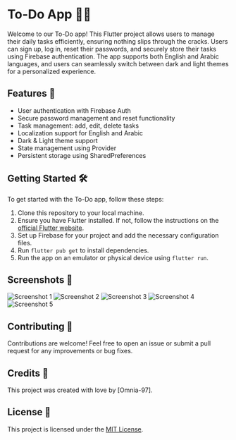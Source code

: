 # To-Do App 📝✅

Welcome to our To-Do app! This Flutter project allows users to manage their daily tasks efficiently, ensuring nothing slips through the cracks. Users can sign up, log in, reset their passwords, and securely store their tasks using Firebase authentication. The app supports both English and Arabic languages, and users can seamlessly switch between dark and light themes for a personalized experience.

## Features 🚀

- User authentication with Firebase Auth
- Secure password management and reset functionality
- Task management: add, edit, delete tasks
- Localization support for English and Arabic
- Dark & Light theme support
- State management using Provider
- Persistent storage using SharedPreferences

## Getting Started 🛠️

To get started with the To-Do app, follow these steps:

1. Clone this repository to your local machine.
2. Ensure you have Flutter installed. If not, follow the instructions on the [official Flutter website](https://flutter.dev/docs/get-started/install).
3. Set up Firebase for your project and add the necessary configuration files.
4. Run `flutter pub get` to install dependencies.
5. Run the app on an emulator or physical device using `flutter run`.

## Screenshots 📸

![Screenshot 1](screen_shots/splash.png)
![Screenshot 2](screen_shots/lightlogin.png)
![Screenshot 3](screen_shots/handlingemailerror.png)
![Screenshot 4](screen_shots/taskscreen.png)
![Screenshot 5](screen_shots/addingtasks.png)

## Contributing 🤝

Contributions are welcome! Feel free to open an issue or submit a pull request for any improvements or bug fixes.

## Credits 🙌

This project was created with love by [Omnia-97].

## License 📄

This project is licensed under the [MIT License](LICENSE).

